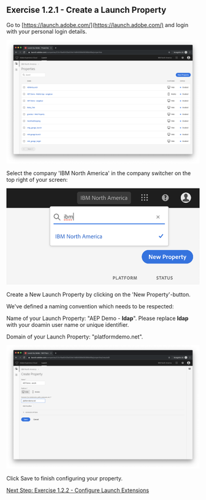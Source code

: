 ## Exercise 1.2.1 - Create a Launch Property

Go to [https://launch.adobe.com/](https://launch.adobe.com/) and login with your personal login details.

![Launch Setup](./images/launchlanding.png)

Select the company 'IBM North America' in the company switcher on the top right of your screen:

![Launch Setup](./images/companyswitcher.png)

Create a New Launch Property by clicking on the 'New Property'-button.

We've defined a naming convention which needs to be respected:

Name of your Launch Property: "AEP Demo - **ldap**". Please replace **ldap** with your doamin user name or unique identifier.

Domain of your Launch Property: "platformdemo.net".

![Launch Setup](./images/createlaunchproperty.png)
 
Click Save to finish configuring your property.

[Next Step: Exercise 1.2.2 - Configure Launch Extensions](./ex2.md)




